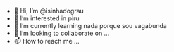 - 👋 Hi, I’m @isinhadograu
- 👀 I’m interested in piru
- 🌱 I’m currently learning nada porque sou vagabunda
- 💞️ I’m looking to collaborate on ...
- 📫 How to reach me ...

<!---
isinhadograu/isinhadograu is a ✨ special ✨ repository because its `README.md` (this file) appears on your GitHub profile.
You can click the Preview link to take a look at your changes.
--->
